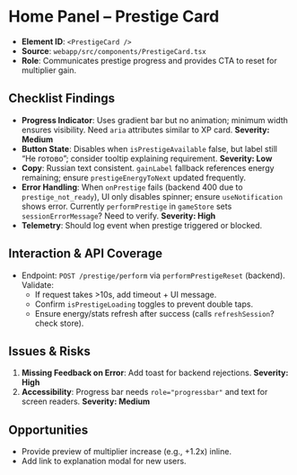 # Home Panel – Prestige Card

- **Element ID**: `<PrestigeCard />`
- **Source**: `webapp/src/components/PrestigeCard.tsx`
- **Role**: Communicates prestige progress and provides CTA to reset for multiplier gain.

## Checklist Findings
- **Progress Indicator**: Uses gradient bar but no animation; minimum width ensures visibility. Need `aria` attributes similar to XP card. **Severity: Medium**
- **Button State**: Disables when `isPrestigeAvailable` false, but label still “Не готово”; consider tooltip explaining requirement. **Severity: Low**
- **Copy**: Russian text consistent. `gainLabel` fallback references energy remaining; ensure `prestigeEnergyToNext` updated frequently.
- **Error Handling**: When `onPrestige` fails (backend 400 due to `prestige_not_ready`), UI only disables spinner; ensure `useNotification` shows error. Currently `performPrestige` in `gameStore` sets `sessionErrorMessage`? Need to verify. **Severity: High**
- **Telemetry**: Should log event when prestige triggered or blocked.

## Interaction & API Coverage
- Endpoint: `POST /prestige/perform` via `performPrestigeReset` (backend). Validate:
  - If request takes >10s, add timeout + UI message.
  - Confirm `isPrestigeLoading` toggles to prevent double taps.
  - Ensure energy/stats refresh after success (calls `refreshSession`? check store).

## Issues & Risks
1. **Missing Feedback on Error**: Add toast for backend rejections. **Severity: High**
2. **Accessibility**: Progress bar needs `role="progressbar"` and text for screen readers. **Severity: Medium**

## Opportunities
- Provide preview of multiplier increase (e.g., +1.2x) inline.
- Add link to explanation modal for new users.
